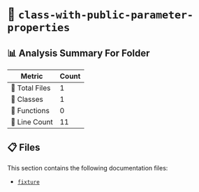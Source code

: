# 📁 `class-with-public-parameter-properties`

## 📊 Analysis Summary For Folder

| Metric | Count |
|--------|-------|
| 📁 Total Files | 1 |
| 🧱 Classes | 1 |
| 🔧 Functions | 0 |
| 🔢 Line Count | 11 |


## 📋 Files

This section contains the following documentation files:

- [`fixture`](./fixture.md)
